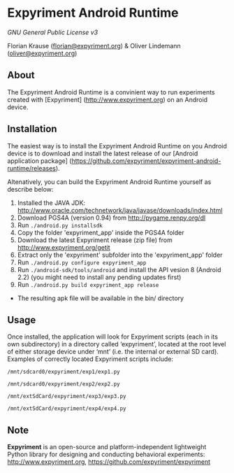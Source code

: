 Expyriment Android Runtime
==========================

*GNU General Public License v3*

Florian Krause (florian@expyriment.org) & Oliver Lindemann (oliver@expyriment.org)

About
-----
The Expyriment Android Runtime is a convinient way to run experiments created with [Expyriment] (http://www.expyriment.org) on an Android device.


Installation
------------
The easiest way is to install the Expyriment Android Runtime on you Android device is to download and install the latest release of our [Android application package] (https://github.com/expyriment/expyriment-android-runtime/releases).

Altenatively, you can build the Expyriment Android Runtime yourself as describe below:
1. Installed the JAVA JDK: http://www.oracle.com/technetwork/java/javase/downloads/index.html
2. Download PGS4A (version 0.94) from http://pygame.renpy.org/dl
3. Run `./android.py installsdk`
4. Copy the folder 'expyriment_app' inside the PGS4A folder
5. Download the latest Expyriment release (zip file) from http://www.expyriment.org/getit
6. Extract only the 'expyriment' subfolder into the 'expyriment_app' folder
7. Run `./android.py configure expyriment_app`
8. Run `./android-sdk/tools/android` and install the API vesion 8 (Android 2.2) (you might need to install any pending updates first)
9. Run `./android.py build expyriment_app release`
* The resulting apk file will be available in the bin/ directory

Usage
-----
Once installed, the application will look for Expyriment scripts (each in its own subdirectory) in a directory called ‘expyriment’, located at the root level of either storage device under ‘mnt’ (i.e. the internal or external SD card). Examples of correctly located Expyriment scripts include:
```
/mnt/sdcard0/expyriment/exp1/exp1.py

/mnt/sdcard0/expyriment/exp2/exp2.py

/mnt/extSdCard/expyriment/exp3/exp3.py

/mnt/extSdCard/expyriment/exp4/exp4.py
```

Note 
----
**Expyriment** is an open-source and platform-independent lightweight Python
library for designing and conducting behavioral experiments: http://www.expyriment.org, https://github.com/expyriment/expyriment
